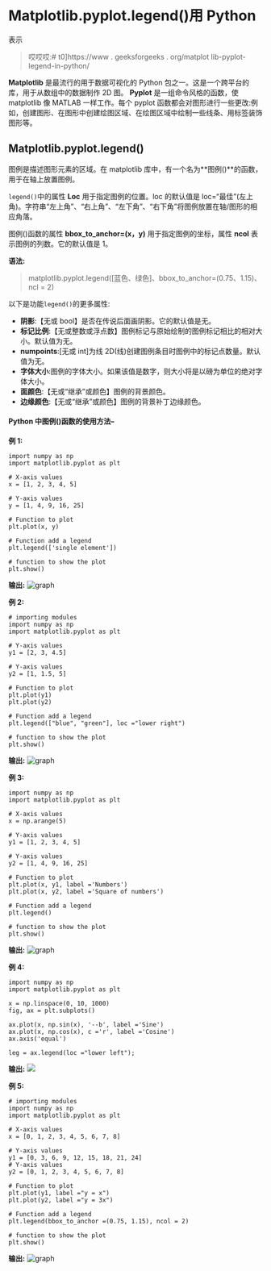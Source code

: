 # Matplotlib.pyplot.legend()用 Python

表示

> 哎哎哎:# t0]https://www . geeksforgeeks . org/matplot lib-pyplot-legend-in-python/

**Matplotlib** 是最流行的用于数据可视化的 Python 包之一。这是一个跨平台的库，用于从数组中的数据制作 2D 图。 **Pyplot** 是一组命令风格的函数，使 matplotlib 像 MATLAB 一样工作。每个 pyplot 函数都会对图形进行一些更改:例如，创建图形、在图形中创建绘图区域、在绘图区域中绘制一些线条、用标签装饰图形等。

## Matplotlib.pyplot.legend()

图例是描述图形元素的区域。在 matplotlib 库中，有一个名为**图例()**的函数，用于在轴上放置图例。

`legend()`中的属性 **Loc** 用于指定图例的位置。loc 的默认值是 loc=“最佳”(左上角)。字符串“左上角”、“右上角”、“左下角”、“右下角”将图例放置在轴/图形的相应角落。

图例()函数的属性 **bbox_to_anchor=(x，y)** 用于指定图例的坐标，属性 **ncol** 表示图例的列数。它的默认值是 1。

**语法:**

> matplotlib.pyplot.legend([蓝色、绿色]、bbox_to_anchor=(0.75、1.15)、ncl = 2)

以下是功能`legend()`的更多属性:

*   **阴影**:【无或 bool】是否在传说后面画阴影。它的默认值是无。
*   **标记比例**:【无或整数或浮点数】图例标记与原始绘制的图例标记相比的相对大小。默认值为无。
*   **numpoints**:[无或 int]为线 2D(线)创建图例条目时图例中的标记点数量。默认值为无。
*   **字体大小**:图例的字体大小。如果该值是数字，则大小将是以磅为单位的绝对字体大小。
*   **面颜色**:【无或“继承”或颜色】图例的背景颜色。
*   **边缘颜色**:【无或“继承”或颜色】图例的背景补丁边缘颜色。

#### Python 中图例()函数的使用方法–

**例 1:**

```
import numpy as np
import matplotlib.pyplot as plt

# X-axis values
x = [1, 2, 3, 4, 5]

# Y-axis values 
y = [1, 4, 9, 16, 25]

# Function to plot  
plt.plot(x, y)

# Function add a legend  
plt.legend(['single element'])

# function to show the plot
plt.show()
```

**输出:**
![graph](img/5f4a2e4c8a6b333052632df7d8a3fb4b.png)

**例 2:**

```
# importing modules
import numpy as np
import matplotlib.pyplot as plt

# Y-axis values
y1 = [2, 3, 4.5]

# Y-axis values 
y2 = [1, 1.5, 5]

# Function to plot  
plt.plot(y1)
plt.plot(y2)

# Function add a legend  
plt.legend(["blue", "green"], loc ="lower right")

# function to show the plot
plt.show()
```

**输出:**
![graph](img/63c307f0465f86eae7da7de5f5b18126.png)

**例 3:**

```
import numpy as np
import matplotlib.pyplot as plt

# X-axis values
x = np.arange(5)

# Y-axis values
y1 = [1, 2, 3, 4, 5]

# Y-axis values 
y2 = [1, 4, 9, 16, 25]

# Function to plot  
plt.plot(x, y1, label ='Numbers')
plt.plot(x, y2, label ='Square of numbers')

# Function add a legend  
plt.legend()

# function to show the plot
plt.show()
```

**输出:**
![graph](img/6d876bf0d23cfff58569b30bb7b98ab5.png)

**例 4:**

```
import numpy as np
import matplotlib.pyplot as plt

x = np.linspace(0, 10, 1000)
fig, ax = plt.subplots()

ax.plot(x, np.sin(x), '--b', label ='Sine')
ax.plot(x, np.cos(x), c ='r', label ='Cosine')
ax.axis('equal')

leg = ax.legend(loc ="lower left");
```

**输出:**
![](img/f4389efb410436a85e80c5b9309c1b4f.png)

**例 5:**

```
# importing modules
import numpy as np
import matplotlib.pyplot as plt

# X-axis values
x = [0, 1, 2, 3, 4, 5, 6, 7, 8]

# Y-axis values
y1 = [0, 3, 6, 9, 12, 15, 18, 21, 24]
# Y-axis values 
y2 = [0, 1, 2, 3, 4, 5, 6, 7, 8]

# Function to plot  
plt.plot(y1, label ="y = x")
plt.plot(y2, label ="y = 3x")

# Function add a legend  
plt.legend(bbox_to_anchor =(0.75, 1.15), ncol = 2)

# function to show the plot
plt.show()
```

**输出:**
![graph](img/4b8839e68d6a57a6c5c8fbc779d92c10.png)